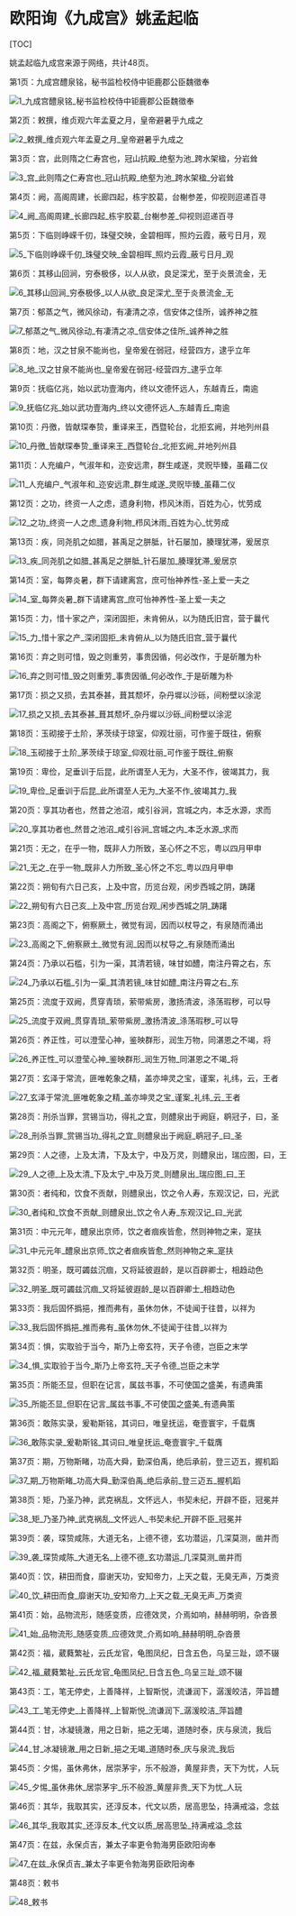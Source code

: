 # 欧阳询《九成宫》姚孟起临

[TOC]







姚孟起临九成宫来源于网络，共计48页。





第1页：九成宫醴泉铭，秘书监检校侍中钜鹿郡公臣魏徵奉

<img src="姚孟起临九成宫_img/1_九成宫醴泉铭_秘书监检校侍中钜鹿郡公臣魏徵奉-1613996238149.jpg" alt="1_九成宫醴泉铭_秘书监检校侍中钜鹿郡公臣魏徵奉"  />



第2页：敕撰，维贞观六年孟夏之月，皇帝避暑乎九成之

<img src="姚孟起临九成宫_img/2_敕撰_维贞观六年孟夏之月_皇帝避暑乎九成之.jpg" alt="2_敕撰_维贞观六年孟夏之月_皇帝避暑乎九成之"  />



第3页：宫，此则隋之仁寿宫也，冠山抗殿_绝壑为池_跨水架楹，分岩耸

<img src="姚孟起临九成宫_img/3_宫_此则隋之仁寿宫也_冠山抗殿_绝壑为池_跨水架楹_分岩耸.jpg" alt="3_宫_此则隋之仁寿宫也_冠山抗殿_绝壑为池_跨水架楹_分岩耸"  />



第4页：阙，高阁周建，长廊四起，栋宇胶葛，台榭参差，仰视则迢递百寻

<img src="姚孟起临九成宫_img/4_阙_高阁周建_长廊四起_栋宇胶葛_台榭参差_仰视则迢递百寻.jpg" alt="4_阙_高阁周建_长廊四起_栋宇胶葛_台榭参差_仰视则迢递百寻"  />



第5页：下临则峥嵘千仞，珠璧交映，金碧相晖，照灼云霞，蔽亏日月，观

<img src="姚孟起临九成宫_img/5_下临则峥嵘千仞_珠璧交映_金碧相晖_照灼云霞_蔽亏日月_观.jpg" alt="5_下临则峥嵘千仞_珠璧交映_金碧相晖_照灼云霞_蔽亏日月_观"  />



第6页：其移山回涧，穷泰极侈，以人从欲，良足深尤，至于炎景流金，无

<img src="姚孟起临九成宫_img/6_其移山回涧_穷泰极侈_以人从欲_良足深尤_至于炎景流金_无.jpg" alt="6_其移山回涧_穷泰极侈_以人从欲_良足深尤_至于炎景流金_无"  />



第7页：郁蒸之气，微风徐动，有凄清之凉，信安体之佳所，诚养神之胜

<img src="姚孟起临九成宫_img/7_郁蒸之气_微风徐动_有凄清之凉_信安体之佳所_诚养神之胜.jpg" alt="7_郁蒸之气_微风徐动_有凄清之凉_信安体之佳所_诚养神之胜"  />



第8页：地，汉之甘泉不能尚也，皇帝爰在弱冠，经营四方，逮乎立年

<img src="姚孟起临九成宫_img/8_地_汉之甘泉不能尚也_皇帝爰在弱冠-经营四方_逮乎立年.jpg" alt="8_地_汉之甘泉不能尚也_皇帝爰在弱冠-经营四方_逮乎立年"  />



第9页：抚临亿兆，始以武功壹海内，终以文德怀远人，东越青丘，南逾

<img src="姚孟起临九成宫_img/9_抚临亿兆_始以武功壹海内_终以文德怀远人_东越青丘_南逾.jpg" alt="9_抚临亿兆_始以武功壹海内_终以文德怀远人_东越青丘_南逾"  />



第10页：丹徼，皆献琛奉贽，重译来王，西暨轮台，北拒玄阙，并地列州县

<img src="姚孟起临九成宫_img/10_丹徼_皆献琛奉贽_重译来王_西暨轮台_北拒玄阙_并地列州县.jpg" alt="10_丹徼_皆献琛奉贽_重译来王_西暨轮台_北拒玄阙_并地列州县"  />



第11页：人充编户，气淑年和，迩安远肃，群生咸遂，灵贶毕臻，虽藉二仪

<img src="姚孟起临九成宫_img/11_人充编户_气淑年和_迩安远肃_群生咸遂_灵贶毕臻_虽藉二仪.jpg" alt="11_人充编户_气淑年和_迩安远肃_群生咸遂_灵贶毕臻_虽藉二仪"  />



第12页：之功，终资一人之虑，遗身利物，栉风沐雨，百姓为心，忧劳成

<img src="姚孟起临九成宫_img/12_之功_终资一人之虑_遗身利物_栉风沐雨_百姓为心_忧劳成.jpg" alt="12_之功_终资一人之虑_遗身利物_栉风沐雨_百姓为心_忧劳成"  />



第13页：疾，同尧肌之如腊，甚禹足之胼胝，针石屡加，腠理犹滞，爰居京

<img src="姚孟起临九成宫_img/13_疾_同尧肌之如腊_甚禹足之胼胝_针石屡加_腠理犹滞_爰居京.jpg" alt="13_疾_同尧肌之如腊_甚禹足之胼胝_针石屡加_腠理犹滞_爰居京"  />



第14页：室，每弊炎暑，群下请建离宫，庶可怡神养性-圣上爱一夫之

<img src="姚孟起临九成宫_img/14_室_每弊炎暑_群下请建离宫_庶可怡神养性-圣上爱一夫之.jpg" alt="14_室_每弊炎暑_群下请建离宫_庶可怡神养性-圣上爱一夫之" style="zoom:;" />



第15页：力，惜十家之产，深闭固拒，未肯俯从，以为随氏旧宫，营于曩代


<img src="姚孟起临九成宫_img/15_力_惜十家之产_深闭固拒_未肯俯从_以为随氏旧宫_营于曩代.jpg" alt="15_力_惜十家之产_深闭固拒_未肯俯从_以为随氏旧宫_营于曩代"  />



第16页：弃之则可惜，毁之则重劳，事贵因循，何必改作，于是斫雕为朴

<img src="姚孟起临九成宫_img/16_弃之则可惜_毁之则重劳_事贵因循_何必改作_于是斫雕为朴.jpg" alt="16_弃之则可惜_毁之则重劳_事贵因循_何必改作_于是斫雕为朴"  />



第17页：损之又损，去其泰甚，葺其颓坏，杂丹墀以沙砾，间粉壁以涂泥

<img src="姚孟起临九成宫_img/17_损之又损_去其泰甚_葺其颓坏_杂丹墀以沙砾_间粉壁以涂泥.jpg" alt="17_损之又损_去其泰甚_葺其颓坏_杂丹墀以沙砾_间粉壁以涂泥"  />



第18页：玉砌接于土阶，茅茨续于琼室，仰观壮丽，可作鉴于既往，俯察

<img src="姚孟起临九成宫_img/18_玉砌接于土阶_茅茨续于琼室_仰观壮丽_可作鉴于既往_俯察.jpg" alt="18_玉砌接于土阶_茅茨续于琼室_仰观壮丽_可作鉴于既往_俯察"  />



第19页：卑俭，足垂训于后昆，此所谓至人无为，大圣不作，彼竭其力，我

<img src="姚孟起临九成宫_img/19_卑俭_足垂训于后昆_此所谓至人无为_大圣不作_彼竭其力_我.jpg" alt="19_卑俭_足垂训于后昆_此所谓至人无为_大圣不作_彼竭其力_我"  />



第20页：享其功者也，然昔之池沼，咸引谷涧，宫城之内，本乏水源，求而

<img src="姚孟起临九成宫_img/20_享其功者也_然昔之池沼_咸引谷涧_宫城之内_本乏水源_求而.jpg" alt="20_享其功者也_然昔之池沼_咸引谷涧_宫城之内_本乏水源_求而"  />



第21页：无之，在乎一物，既非人力所致，圣心怀之不忘，粤以四月甲申

<img src="姚孟起临九成宫_img/21_无之_在乎一物_既非人力所致_圣心怀之不忘_粤以四月甲申.jpg" alt="21_无之_在乎一物_既非人力所致_圣心怀之不忘_粤以四月甲申"  />



第22页：朔旬有六日己亥，上及中宫，历览台观，闲步西城之阴，踌躇

<img src="姚孟起临九成宫_img/22_朔旬有六日己亥_上及中宫_历览台观_闲步西城之阴_踌躇.jpg" alt="22_朔旬有六日己亥_上及中宫_历览台观_闲步西城之阴_踌躇"  />



第23页：高阁之下，俯察厥土，微觉有润，因而以杖导之，有泉随而涌出

<img src="姚孟起临九成宫_img/23_高阁之下_俯察厥土_微觉有润_因而以杖导之_有泉随而涌出.jpg" alt="23_高阁之下_俯察厥土_微觉有润_因而以杖导之_有泉随而涌出"  />



第24页：乃承以石槛，引为一渠，其清若镜，味甘如醴，南注丹霄之右，东

<img src="姚孟起临九成宫_img/24_乃承以石槛_引为一渠_其清若镜_味甘如醴_南注丹霄之右_东.jpg" alt="24_乃承以石槛_引为一渠_其清若镜_味甘如醴_南注丹霄之右_东"  />



第25页：流度于双阙，贯穿青琐，萦带紫房，激扬清波，涤荡瑕秽，可以导

<img src="姚孟起临九成宫_img/25_流度于双阙_贯穿青琐_萦带紫房_激扬清波_涤荡瑕秽_可以导.jpg" alt="25_流度于双阙_贯穿青琐_萦带紫房_激扬清波_涤荡瑕秽_可以导"  />



第26页：养正性，可以澄莹心神，鉴映群形，润生万物，同湛恩之不竭，将

<img src="姚孟起临九成宫_img/26_养正性_可以澄莹心神_鉴映群形_润生万物_同湛恩之不竭_将-1613997721489.jpg" alt="26_养正性_可以澄莹心神_鉴映群形_润生万物_同湛恩之不竭_将"  />



第27页：玄泽于常流，匪唯乾象之精，盖亦坤灵之宝，谨案，礼纬，云，王者

<img src="姚孟起临九成宫_img/27_玄泽于常流_匪唯乾象之精_盖亦坤灵之宝_谨案_礼纬_云_王者.jpg" alt="27_玄泽于常流_匪唯乾象之精_盖亦坤灵之宝_谨案_礼纬_云_王者"  />



第28页：刑杀当罪，赏锡当功，得礼之宜，则醴泉出于阙庭，鹖冠子，曰，圣

<img src="姚孟起临九成宫_img/28_刑杀当罪_赏锡当功_得礼之宜_则醴泉出于阙庭_鹖冠子_曰_圣.jpg" alt="28_刑杀当罪_赏锡当功_得礼之宜_则醴泉出于阙庭_鹖冠子_曰_圣"  />



第29页：人之德，上及太清，下及太宁，中及万灵，则醴泉出，瑞应图，曰，王

<img src="姚孟起临九成宫_img/29_人之德_上及太清_下及太宁_中及万灵_则醴泉出_瑞应图_曰_王.jpg" alt="29_人之德_上及太清_下及太宁_中及万灵_则醴泉出_瑞应图_曰_王"  />



第30页：者纯和，饮食不贡献，则醴泉出，饮之令人寿，东观汉记，曰，光武

<img src="姚孟起临九成宫_img/30_者纯和_饮食不贡献_则醴泉出_饮之令人寿_东观汉记_曰_光武.jpg" alt="30_者纯和_饮食不贡献_则醴泉出_饮之令人寿_东观汉记_曰_光武"  />



第31页：中元元年，醴泉出京师，饮之者痼疾皆愈，然则神物之来，寔扶

<img src="姚孟起临九成宫_img/31_中元元年_醴泉出京师_饮之者痼疾皆愈_然则神物之来_寔扶.jpg" alt="31_中元元年_醴泉出京师_饮之者痼疾皆愈_然则神物之来_寔扶"  />



第32页：明圣，既可蠲兹沉痼，又将延彼遐龄，是以百辟卿士，相趋动色

<img src="姚孟起临九成宫_img/32_明圣_既可蠲兹沉痼_又将延彼遐龄_是以百辟卿士_相趋动色.jpg" alt="32_明圣_既可蠲兹沉痼_又将延彼遐龄_是以百辟卿士_相趋动色"  />



第33页：我后固怀撝挹，推而弗有，虽休勿休，不徒闻于往昔，以祥为

<img src="姚孟起临九成宫_img/33_我后固怀撝挹_推而弗有_虽休勿休_不徒闻于往昔_以祥为.jpg" alt="33_我后固怀撝挹_推而弗有_虽休勿休_不徒闻于往昔_以祥为"  />



第34页：惧，实取验于当今，斯乃上帝玄符，天子令德，岂臣之末学

<img src="姚孟起临九成宫_img/34_惧_实取验于当今_斯乃上帝玄符_天子令德_岂臣之末学.jpg" alt="34_惧_实取验于当今_斯乃上帝玄符_天子令德_岂臣之末学"  />



第35页：所能丕显，但职在记言，属兹书事，不可使国之盛美，有遗典策

<img src="姚孟起临九成宫_img/35_所能丕显_但职在记言_属兹书事_不可使国之盛美_有遗典策.jpg" alt="35_所能丕显_但职在记言_属兹书事_不可使国之盛美_有遗典策"  />



第36页：敢陈实录，爰勒斯铭，其词曰，唯皇抚运，奄壹寰宇，千载膺

<img src="姚孟起临九成宫_img/36_敢陈实录_爰勒斯铭_其词曰_唯皇抚运_奄壹寰宇_千载膺.jpg" alt="36_敢陈实录_爰勒斯铭_其词曰_唯皇抚运_奄壹寰宇_千载膺"  />



第37页：期，万物斯睹，功高大舜，勤深伯禹，绝后承前，登三迈五，握机蹈

<img src="姚孟起临九成宫_img/37_期_万物斯睹_功高大舜_勤深伯禹_绝后承前_登三迈五_握机蹈.jpg" alt="37_期_万物斯睹_功高大舜_勤深伯禹_绝后承前_登三迈五_握机蹈"  />



第38页：矩，乃圣乃神，武克祸乱，文怀远人，书契未纪，开辟不臣，冠冕并

<img src="姚孟起临九成宫_img/38_矩_乃圣乃神_武克祸乱_文怀远人_书契未纪_开辟不臣_冠冕并.jpg" alt="38_矩_乃圣乃神_武克祸乱_文怀远人_书契未纪_开辟不臣_冠冕并"  />



第39页：袭，琛贽咸陈，大道无名，上德不德，玄功潜运，几深莫测，凿井而

<img src="姚孟起临九成宫_img/39_袭_琛贽咸陈_大道无名_上德不德_玄功潜运_几深莫测_凿井而.jpg" alt="39_袭_琛贽咸陈_大道无名_上德不德_玄功潜运_几深莫测_凿井而"  />



第40页：饮，耕田而食，靡谢天功，安知帝力，上天之载，无臭无声，万类资

<img src="姚孟起临九成宫_img/40_饮_耕田而食_靡谢天功_安知帝力_上天之载_无臭无声_万类资.jpg" alt="40_饮_耕田而食_靡谢天功_安知帝力_上天之载_无臭无声_万类资"  />



第41页：始，品物流形，随感变质，应德效灵，介焉如响，赫赫明明，杂沓景

<img src="姚孟起临九成宫_img/41_始_品物流形_随感变质_应德效灵_介焉如响_赫赫明明_杂沓景.jpg" alt="41_始_品物流形_随感变质_应德效灵_介焉如响_赫赫明明_杂沓景"  />



第42页：福，葳蕤繁祉，云氏龙官，龟图凤纪，日含五色，乌呈三趾，颂不辍

<img src="姚孟起临九成宫_img/42_福_葳蕤繁祉_云氏龙官_龟图凤纪_日含五色_乌呈三趾_颂不辍.jpg" alt="42_福_葳蕤繁祉_云氏龙官_龟图凤纪_日含五色_乌呈三趾_颂不辍"  />



第43页：工，笔无停史，上善降祥，上智斯悦，流谦润下，潺湲皎洁，萍旨醴

<img src="姚孟起临九成宫_img/43_工_笔无停史_上善降祥_上智斯悦_流谦润下_潺湲皎洁_萍旨醴.jpg" alt="43_工_笔无停史_上善降祥_上智斯悦_流谦润下_潺湲皎洁_萍旨醴"  />



第44页：甘，冰凝镜澈，用之日新，挹之无竭，道随时泰，庆与泉流，我后

<img src="姚孟起临九成宫_img/44_甘_冰凝镜澈_用之日新_挹之无竭_道随时泰_庆与泉流_我后.jpg" alt="44_甘_冰凝镜澈_用之日新_挹之无竭_道随时泰_庆与泉流_我后"  />



第45页：夕惕，虽休弗休，居崇茅宇，乐不般游，黄屋非贵，天下为忧，人玩

<img src="姚孟起临九成宫_img/45_夕惕_虽休弗休_居崇茅宇_乐不般游_黄屋非贵_天下为忧_人玩.jpg" alt="45_夕惕_虽休弗休_居崇茅宇_乐不般游_黄屋非贵_天下为忧_人玩"  />



第46页：其华，我取其实，还淳反本，代文以质，居高思坠，持满戒溢，念兹

<img src="姚孟起临九成宫_img/46_其华_我取其实_还淳反本_代文以质_居高思坠_持满戒溢_念兹.jpg" alt="46_其华_我取其实_还淳反本_代文以质_居高思坠_持满戒溢_念兹"  />



第47页：在兹，永保贞吉，兼太子率更令勃海男臣欧阳询奉

<img src="姚孟起临九成宫_img/47_在兹_永保贞吉_兼太子率更令勃海男臣欧阳询奉.jpg" alt="47_在兹_永保贞吉_兼太子率更令勃海男臣欧阳询奉"  />



第48页：敕书

<img src="姚孟起临九成宫_img/48_敕书.jpg" alt="48_敕书"  />



